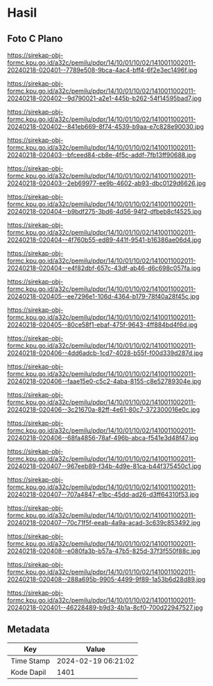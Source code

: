 # Hasil

## Foto C Plano

https://sirekap-obj-formc.kpu.go.id/a32c/pemilu/pdpr/14/10/01/10/02/1410011002011-20240218-020401--7789e508-9bca-4ac4-bff4-6f2e3ec1496f.jpg

https://sirekap-obj-formc.kpu.go.id/a32c/pemilu/pdpr/14/10/01/10/02/1410011002011-20240218-020402--9d790021-a2e1-445b-b262-54f14595bad7.jpg

https://sirekap-obj-formc.kpu.go.id/a32c/pemilu/pdpr/14/10/01/10/02/1410011002011-20240218-020402--841eb669-8f74-4539-b9aa-e7c828e90030.jpg

https://sirekap-obj-formc.kpu.go.id/a32c/pemilu/pdpr/14/10/01/10/02/1410011002011-20240218-020403--bfceed84-cb8e-4f5c-addf-7fb13ff90688.jpg

https://sirekap-obj-formc.kpu.go.id/a32c/pemilu/pdpr/14/10/01/10/02/1410011002011-20240218-020403--2eb69977-ee9b-4602-ab93-dbc0129d6626.jpg

https://sirekap-obj-formc.kpu.go.id/a32c/pemilu/pdpr/14/10/01/10/02/1410011002011-20240218-020404--b9bdf275-3bd6-4d56-94f2-dfbeb8cf4525.jpg

https://sirekap-obj-formc.kpu.go.id/a32c/pemilu/pdpr/14/10/01/10/02/1410011002011-20240218-020404--4f760b55-ed89-441f-9541-b16386ae06d4.jpg

https://sirekap-obj-formc.kpu.go.id/a32c/pemilu/pdpr/14/10/01/10/02/1410011002011-20240218-020404--e4f82dbf-657c-43df-ab46-d6c698c057fa.jpg

https://sirekap-obj-formc.kpu.go.id/a32c/pemilu/pdpr/14/10/01/10/02/1410011002011-20240218-020405--ee7296e1-106d-4364-b179-78f40a28f45c.jpg

https://sirekap-obj-formc.kpu.go.id/a32c/pemilu/pdpr/14/10/01/10/02/1410011002011-20240218-020405--80ce58f1-ebaf-475f-9643-4ff884bd4f6d.jpg

https://sirekap-obj-formc.kpu.go.id/a32c/pemilu/pdpr/14/10/01/10/02/1410011002011-20240218-020406--4dd6adcb-1cd7-4028-b55f-f00d339d287d.jpg

https://sirekap-obj-formc.kpu.go.id/a32c/pemilu/pdpr/14/10/01/10/02/1410011002011-20240218-020406--faae15e0-c5c2-4aba-8155-c8e52789304e.jpg

https://sirekap-obj-formc.kpu.go.id/a32c/pemilu/pdpr/14/10/01/10/02/1410011002011-20240218-020406--3c21670a-82ff-4e61-80c7-372300016e0c.jpg

https://sirekap-obj-formc.kpu.go.id/a32c/pemilu/pdpr/14/10/01/10/02/1410011002011-20240218-020406--68fa4856-78af-496b-abca-f541e3d48f47.jpg

https://sirekap-obj-formc.kpu.go.id/a32c/pemilu/pdpr/14/10/01/10/02/1410011002011-20240218-020407--967eeb89-f34b-4d9e-81ca-b44f375450c1.jpg

https://sirekap-obj-formc.kpu.go.id/a32c/pemilu/pdpr/14/10/01/10/02/1410011002011-20240218-020407--707a4847-e1bc-45dd-ad26-d3ff64310f53.jpg

https://sirekap-obj-formc.kpu.go.id/a32c/pemilu/pdpr/14/10/01/10/02/1410011002011-20240218-020407--70c71f5f-eeab-4a9a-acad-3c639c853492.jpg

https://sirekap-obj-formc.kpu.go.id/a32c/pemilu/pdpr/14/10/01/10/02/1410011002011-20240218-020408--e080fa3b-b57a-47b5-825d-37f3f550f88c.jpg

https://sirekap-obj-formc.kpu.go.id/a32c/pemilu/pdpr/14/10/01/10/02/1410011002011-20240218-020408--288a695b-9905-4499-9f89-1a53b6d28d89.jpg

https://sirekap-obj-formc.kpu.go.id/a32c/pemilu/pdpr/14/10/01/10/02/1410011002011-20240218-020401--46228489-b9d3-4b1a-8cf0-700d22947527.jpg


## Metadata

| Key        | Value               |
| ---------- | ------------------- |
| Time Stamp | 2024-02-19 06:21:02 |
| Kode Dapil | 1401                |



